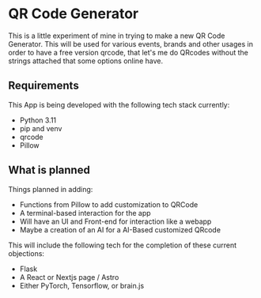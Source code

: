 # QR Code Generator 

This is a little experiment of mine in trying to make a new QR Code Generator. This will be used for various events, brands and other usages in order to have a free version qrcode, that let's me do QRcodes without the strings attached that some options online have. 

## Requirements 

This App is being developed with the following tech stack currently: 
- Python 3.11
- pip and venv
- qrcode
- Pillow

## What is planned

Things planned in adding: 
- Functions from Pillow to add customization to QRCode 
- A terminal-based interaction for the app
- Will have an UI and Front-end for interaction like a webapp 
- Maybe a creation of an AI for a AI-Based customized QRcode

This will include the following tech for the completion of these current objections: 
- Flask
- A React or Nextjs page / Astro
- Either PyTorch, Tensorflow, or brain.js
 
